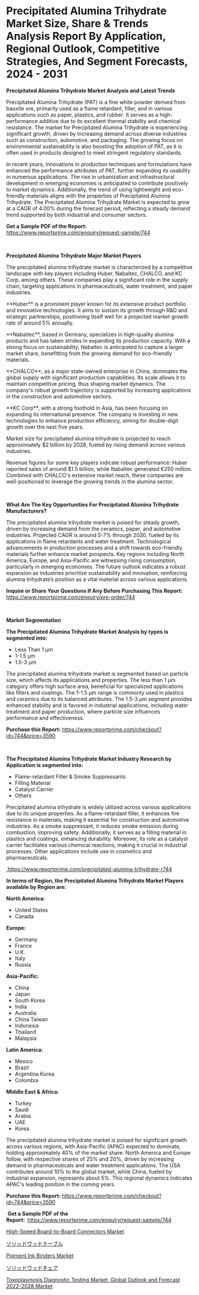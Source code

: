 <p><h1>Precipitated Alumina Trihydrate Market Size, Share & Trends Analysis Report By Application, Regional Outlook, Competitive Strategies, And Segment Forecasts, 2024 - 2031</h1></p><p><strong>Precipitated Alumina Trihydrate Market Analysis and Latest Trends</strong></p>
<p><p>Precipitated Alumina Trihydrate (PAT) is a fine white powder derived from bauxite ore, primarily used as a flame retardant, filler, and in various applications such as paper, plastics, and rubber. It serves as a high-performance additive due to its excellent thermal stability and chemical resistance. The market for Precipitated Alumina Trihydrate is experiencing significant growth, driven by increasing demand across diverse industries such as construction, automotive, and packaging. The growing focus on environmental sustainability is also boosting the adoption of PAT, as it is often used in products designed to meet stringent regulatory standards.</p><p>In recent years, innovations in production techniques and formulations have enhanced the performance attributes of PAT, further expanding its usability in numerous applications. The rise in urbanization and infrastructural development in emerging economies is anticipated to contribute positively to market dynamics. Additionally, the trend of using lightweight and eco-friendly materials aligns with the properties of Precipitated Alumina Trihydrate. The Precipitated Alumina Trihydrate Market is expected to grow at a CAGR of 4.00% during the forecast period, reflecting a steady demand trend supported by both industrial and consumer sectors.</p></p>
<p><strong>Get a Sample PDF of the Report:&nbsp;</strong> <a href="https://www.reportprime.com/enquiry/request-sample/744">https://www.reportprime.com/enquiry/request-sample/744</a></p>
<p>&nbsp;</p>
<p><strong>Precipitated Alumina Trihydrate Major Market Players</strong></p>
<p><p>The precipitated alumina trihydrate market is characterized by a competitive landscape with key players including Huber, Nabaltec, CHALCO, and KC Corp, among others. These companies play a significant role in the supply chain, targeting applications in pharmaceuticals, water treatment, and paper industries.</p><p>**Huber** is a prominent player known for its extensive product portfolio and innovative technologies. It aims to sustain its growth through R&D and strategic partnerships, positioning itself well for a projected market growth rate of around 5% annually.</p><p>**Nabaltec**, based in Germany, specializes in high-quality alumina products and has taken strides in expanding its production capacity. With a strong focus on sustainability, Nabaltec is anticipated to capture a larger market share, benefitting from the growing demand for eco-friendly materials.</p><p>**CHALCO**, as a major state-owned enterprise in China, dominates the global supply with significant production capabilities. Its scale allows it to maintain competitive pricing, thus shaping market dynamics. The company's robust growth trajectory is supported by increasing applications in the construction and automotive sectors.</p><p>**KC Corp**, with a strong foothold in Asia, has been focusing on expanding its international presence. The company is investing in new technologies to enhance production efficiency, aiming for double-digit growth over the next five years.</p><p>Market size for precipitated alumina trihydrate is projected to reach approximately $2 billion by 2028, fueled by rising demand across various industries. </p><p>Revenue figures for some key players indicate robust performance: Huber reported sales of around $1.5 billion, while Nabaltec generated €250 million. Combined with CHALCO's extensive market reach, these companies are well-positioned to leverage the growing trends in the alumina sector.</p></p>
<p>&nbsp;</p>
<p><strong>What Are The Key Opportunities For Precipitated Alumina Trihydrate Manufacturers?</strong></p>
<p><p>The precipitated alumina trihydrate market is poised for steady growth, driven by increasing demand from the ceramics, paper, and automotive industries. Projected CAGR is around 5-7% through 2030, fueled by its applications in flame retardants and water treatment. Technological advancements in production processes and a shift towards eco-friendly materials further enhance market prospects. Key regions including North America, Europe, and Asia-Pacific are witnessing rising consumption, particularly in emerging economies. The future outlook indicates a robust expansion as industries prioritize sustainability and innovation, reinforcing alumina trihydrate’s position as a vital material across various applications.</p></p>
<p><strong>Inquire or Share Your Questions If Any Before Purchasing This Report:</strong> <a href="https://www.reportprime.com/enquiry/pre-order/744">https://www.reportprime.com/enquiry/pre-order/744</a></p>
<p>&nbsp;</p>
<p><strong>Market Segmentation</strong></p>
<p><strong>The Precipitated Alumina Trihydrate Market Analysis by types is segmented into:</strong></p>
<p><ul><li>Less Than 1 μm</li><li>1-1.5 μm</li><li>1.5-3 μm</li></ul></p>
<p><p>The precipitated alumina trihydrate market is segmented based on particle size, which affects its applications and properties. The less than 1 μm category offers high surface area, beneficial for specialized applications like fillers and coatings. The 1-1.5 μm range is commonly used in plastics and ceramics due to its balanced attributes. The 1.5-3 μm segment provides enhanced stability and is favored in industrial applications, including water treatment and paper production, where particle size influences performance and effectiveness.</p></p>
<p><strong>Purchase this Report:&nbsp;</strong><a href="https://www.reportprime.com/checkout?id=744&price=3590">https://www.reportprime.com/checkout?id=744&price=3590</a></p>
<p>&nbsp;</p>
<p><strong>The Precipitated Alumina Trihydrate Market Industry Research by Application is segmented into:</strong></p>
<p><ul><li>Flame-retardant Filler & Smoke Suppressants</li><li>Filling Material</li><li>Catalyst Carrier</li><li>Others</li></ul></p>
<p><p>Precipitated alumina trihydrate is widely utilized across various applications due to its unique properties. As a flame-retardant filler, it enhances fire resistance in materials, making it essential for construction and automotive industries. As a smoke suppressant, it reduces smoke emission during combustion, improving safety. Additionally, it serves as a filling material in plastics and coatings, enhancing durability. Moreover, its role as a catalyst carrier facilitates various chemical reactions, making it crucial in industrial processes. Other applications include use in cosmetics and pharmaceuticals.</p></p>
<p><a href="https://www.reportprime.com/precipitated-alumina-trihydrate-r744">&nbsp;https://www.reportprime.com/precipitated-alumina-trihydrate-r744</a></p>
<p><strong>In terms of Region, the Precipitated Alumina Trihydrate Market Players available by Region are:</strong></p>
<p>
    <p> <strong> North America: </strong>
        <ul>
            <li>United States</li>
            <li>Canada</li>
        </ul>
        </p> 
    <p> <strong> Europe: </strong>
        <ul>
            <li>Germany</li>
            <li>France</li>
            <li>U.K.</li>
            <li>Italy</li>
            <li>Russia</li>
        </ul>
        </p> 
    <p> <strong> Asia-Pacific: </strong>
        <ul>
            <li>China</li>
            <li>Japan</li>
            <li>South Korea</li>
            <li>India</li>
            <li>Australia</li>
            <li>China Taiwan</li>
            <li>Indonesia</li>
            <li>Thailand</li>
            <li>Malaysia</li>
        </ul>
        </p> 
    <p> <strong> Latin America: </strong>
        <ul>
            <li>Mexico</li>
            <li>Brazil</li>
            <li>Argentina Korea</li>
            <li>Colombia</li>
        </ul>
        </p> 
    <p> <strong> Middle East & Africa: </strong>
        <ul>
            <li>Turkey</li>
            <li>Saudi</li>
            <li>Arabia</li>
            <li>UAE</li>
            <li>Korea</li>
        </ul>
    </p>
    </p>
<p><p>The precipitated alumina trihydrate market is poised for significant growth across various regions, with Asia-Pacific (APAC) expected to dominate, holding approximately 40% of the market share. North America and Europe follow, with respective shares of 25% and 20%, driven by increasing demand in pharmaceuticals and water treatment applications. The USA contributes around 10% to the global market, while China, fueled by industrial expansion, represents about 5%. This regional dynamics indicates APAC's leading position in the coming years.</p></p>
<p><strong>Purchase this Report: </strong><a href="https://www.reportprime.com/checkout?id=744&price=3590">https://www.reportprime.com/checkout?id=744&price=3590</a></p>
<p>&nbsp;<strong>Get a Sample PDF of the Report:&nbsp;&nbsp;</strong><a href="https://www.reportprime.com/enquiry/request-sample/744">https://www.reportprime.com/enquiry/request-sample/744</a></p>
<p><strong></strong></p>
<p><p><a href="https://issuu.com/reportprime-2/docs/high-speed-board-to-board-connector_bf9446a0a8262b">High-Speed Board-to-Board Connectors Market</a></p><p><a href="https://medium.com/@mayeuwjvassey/%E7%84%A1%E5%9E%A2%E6%9D%90%E3%83%86%E3%83%BC%E3%83%96%E3%83%AB%E5%B8%82%E5%A0%B4%E3%82%B7%E3%82%A7%E3%82%A2%E3%81%A8%E5%B8%82%E5%A0%B4%E5%88%86%E6%9E%90-2024%E5%B9%B4%E3%81%8B%E3%82%892031%E5%B9%B4%E3%81%BE%E3%81%A7%E3%81%AE%E6%88%90%E9%95%B7%E3%83%88%E3%83%AC%E3%83%B3%E3%83%89%E3%81%A8%E4%BA%88%E6%B8%AC-acfde76ce7b9">ソリッドウッドテーブル</a></p><p><a href="https://github.com/AKSHATREPORTPRIME/Market-Research-Report-List-6/blob/main/pigment-ink-binders-market.md">Pigment Ink Binders Market</a></p><p><a href="https://medium.com/@mayeuwjvassey/2024%E5%B9%B4%E3%81%8B%E3%82%892031%E5%B9%B4%E3%81%BE%E3%81%A7%E3%81%AE%E6%9C%9F%E9%96%93%E3%81%AB%E3%81%8A%E3%81%91%E3%82%8B%E5%9B%BA%E4%BD%93%E6%9C%A8%E8%A3%BD%E6%A4%85%E5%AD%90%E5%B8%82%E5%A0%B4%E3%82%B7%E3%82%A7%E3%82%A2%E3%81%A8%E7%AB%B6%E4%BA%89%E7%92%B0%E5%A2%83%E3%81%AB%E3%81%A4%E3%81%84%E3%81%A6%E3%81%AE%E6%B4%9E%E5%AF%9F-15f8ebeca732">ソリッドウッドチェア</a></p><p><a href="https://www.linkedin.com/pulse/global-perspectives-toxoplasmosis-diagnostic-testing-market-frnpf?trackingId=yj%2B%2BTzqcQzS4cVvHC%2F6Ljw%3D%3D">Toxoplasmosis Diagnostic Testing Market, Global Outlook and Forecast 2022-2028 Market</a></p></p>